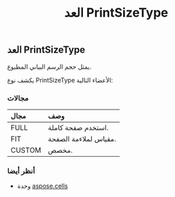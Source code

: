 ﻿---
title: العد PrintSizeType
second_title: Aspose.Cells for Python via .NET API المراجع
description:
type: docs
weight: 2400
url: /ar/python-net/aspose.cells/printsizetype/
is_root: false
---
##  العد PrintSizeType
يمثل حجم الرسم البياني المطبوع.



يكشف نوع PrintSizeType الأعضاء التالية:

###  مجالات
| مجال| وصف|
| :- | :- |
| FULL | استخدم صفحة كاملة.|
| FIT | مقياس لملاءمة الصفحة.|
| CUSTOM | مخصص.|



###  أنظر أيضا
* وحدة [aspose.cells](..)

